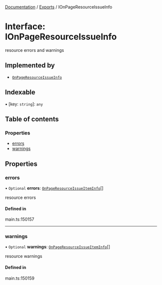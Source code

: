 [Documentation](../README.md) / [Exports](../modules.md) / IOnPageResourceIssueInfo

# Interface: IOnPageResourceIssueInfo

resource errors and warnings

## Implemented by

- [`OnPageResourceIssueInfo`](../classes/OnPageResourceIssueInfo.md)

## Indexable

▪ [key: `string`]: `any`

## Table of contents

### Properties

- [errors](IOnPageResourceIssueInfo.md#errors)
- [warnings](IOnPageResourceIssueInfo.md#warnings)

## Properties

### errors

• `Optional` **errors**: [`OnPageResourceIssueItemInfo`](../classes/OnPageResourceIssueItemInfo.md)[]

resource errors

#### Defined in

main.ts:150157

___

### warnings

• `Optional` **warnings**: [`OnPageResourceIssueItemInfo`](../classes/OnPageResourceIssueItemInfo.md)[]

resource warnings

#### Defined in

main.ts:150159
